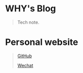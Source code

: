 # WHY's Blog

> Tech note.
# Personal website

> [GitHub](https://github.com/hongyanwang)
>
> [Wechat]()